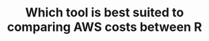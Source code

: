 ---
layout: answer
title: "Which tool is best suited to comparing AWS costs between R"
blurb: "<p>The purpose of the AWS Pricing Calculator is to help you estimate your costs of running AWS products in any way, shape or form. With AWS Pricing Calcula"
quid: 19
---